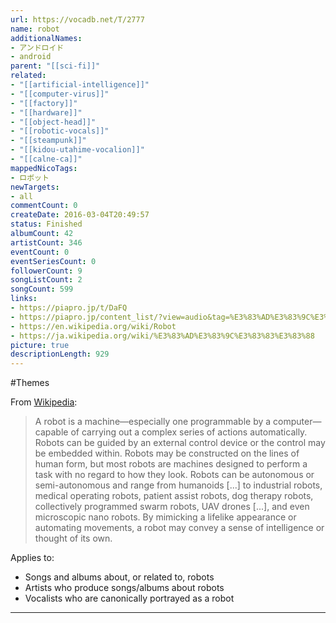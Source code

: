 ```yaml
---
url: https://vocadb.net/T/2777
name: robot
additionalNames: 
- アンドロイド
- android
parent: "[[sci-fi]]"
related:
- "[[artificial-intelligence]]"
- "[[computer-virus]]"
- "[[factory]]"
- "[[hardware]]"
- "[[object-head]]"
- "[[robotic-vocals]]"
- "[[steampunk]]"
- "[[kidou-utahime-vocalion]]"
- "[[calne-ca]]"
mappedNicoTags:
- ロボット
newTargets:
- all
commentCount: 0
createDate: 2016-03-04T20:49:57
status: Finished
albumCount: 42
artistCount: 346
eventCount: 0
eventSeriesCount: 0
followerCount: 9
songListCount: 2
songCount: 599
links: 
- https://piapro.jp/t/DaFQ
- https://piapro.jp/content_list/?view=audio&tag=%E3%83%AD%E3%83%9C%E3%83%83%E3%83%88&order=cv
- https://en.wikipedia.org/wiki/Robot
- https://ja.wikipedia.org/wiki/%E3%83%AD%E3%83%9C%E3%83%83%E3%83%88
picture: true
descriptionLength: 929
---
```


#Themes

From [Wikipedia]():
>A robot is a machine—especially one programmable by a computer— capable of carrying out a complex series of actions automatically. Robots can be guided by an external control device or the control may be embedded within. Robots may be constructed on the lines of human form, but most robots are machines designed to perform a task with no regard to how they look. Robots can be autonomous or semi-autonomous and range from humanoids [...] to industrial robots, medical operating robots, patient assist robots, dog therapy robots, collectively programmed swarm robots, UAV drones [...], and even microscopic nano robots. By mimicking a lifelike appearance or automating movements, a robot may convey a sense of intelligence or thought of its own.

Applies to:

* Songs and albums about, or related to, robots
* Artists who produce songs/albums about robots
* Vocalists who are canonically portrayed as a robot

---

